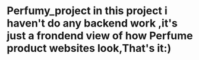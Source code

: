 # Perfumy_project in this project i haven't do any backend work ,it's just a frondend view of how Perfume product websites look,That's it:)

